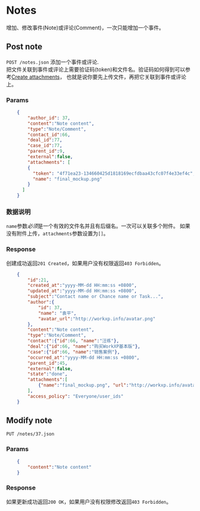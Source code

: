 # Notes
增加、修改事件(Note)或评论(Comment)，一次只能增加一个事件。

## Post note
`POST /notes.json` 添加一个事件或评论.  
把文件关联到事件或评论上需要验证码(token)和文件名。验证码如何得到可以参考[Create attachments](https://github.com/yuanping/workxp-api/blob/master/sections/attachments.md)，
也就是说你要先上传文件，再把它关联到事件或评论上。

### Params

```json
	{    
		"author_id": 37,
		"content":"Note content",
		"type":"Note/Comment",
		"contact_id":66,
		"deal_id":77,
		"case_id":77,
		"parent_id":9,
		"external":false,
		"attachments": [
	    {
	      "token": "4f71ea23-134660425d1818169ecfdbaa43cfc07f4e33ef4c",
	      "name": "final_mockup.png"
	    }
	  ]
	}	
```

### 数据说明
`name`参数*必须*是一个有效的文件名并且有后缀名。一次可以关联多个附件。
如果没有附件上传，`attachments`参数设置为`[]`。

### Response
创建成功返回`201 Created`，如果用户没有权限返回`403 Forbidden`。

```json
	{    
		"id":21,
		"created_at":"yyyy-MM-dd HH:mm:ss +0800",
		"updated_at":"yyyy-MM-dd HH:mm:ss +0800",
		"subject":"Contact name or Chance name or Task...",
		"author":{
			"id": 37,
			"name": "袁平",
			"avatar_url":"http://workxp.info/avatar.png"
		},
		"content":"Note content",
		"type":"Note/Comment",
		"contact":{"id":66, "name":"汪练"},
		"deal":{"id":66, "name":"购买WorkXP基本版"},
		"case":{"id":66, "name":"销售案例"},
		"occurred_at":"yyyy-MM-dd HH:mm:ss +0800",
		"parent_id":45,
		"external":false,
		"state":"done",
		"attachments":[
			{"name":"final_mockup.png", "url":"http://workxp.info/avatar.png"}
		],
		"access_policy": "Everyone/user_ids"
	}
```

## Modify note
`PUT /notes/37.json`

### Params

```json
	{
		"content":"Note content"
	}
```


### Response
如果更新成功返回`200 OK`，如果用户没有权限修改返回`403 Forbidden`。



